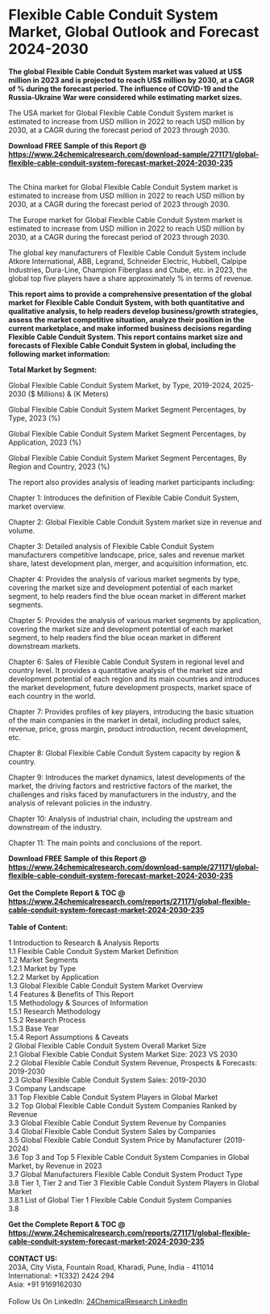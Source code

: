 <h1>Flexible Cable Conduit System Market, Global Outlook and Forecast 2024-2030</h1><p><strong>The global Flexible Cable Conduit System market was valued at US$ million in 2023 and is projected to reach US$ million by 2030, at a CAGR of % during the forecast period. The influence of COVID-19 and the Russia-Ukraine War were considered while estimating market sizes.</strong></p><p>
</p><p>The USA market for Global Flexible Cable Conduit System market is estimated to increase from USD million in 2022 to reach USD million by 2030, at a CAGR during the forecast period of 2023 through 2030.</p><div><b>Download FREE Sample of this Report @ 
            <a href="https://www.24chemicalresearch.com/download-sample/271171/global-flexible-cable-conduit-system-forecast-market-2024-2030-235">
            https://www.24chemicalresearch.com/download-sample/271171/global-flexible-cable-conduit-system-forecast-market-2024-2030-235</a></b></div><br><p>
</p><p>The China market for Global Flexible Cable Conduit System market is estimated to increase from USD million in 2022 to reach USD million by 2030, at a CAGR during the forecast period of 2023 through 2030.</p><p>
</p><p>The Europe market for Global Flexible Cable Conduit System market is estimated to increase from USD million in 2022 to reach USD million by 2030, at a CAGR during the forecast period of 2023 through 2030.</p><p>
</p><p>The global key manufacturers of Flexible Cable Conduit System include Atkore International, ABB, Legrand, Schneider Electric, Hubbell, Calpipe Industries, Dura-Line, Champion Fiberglass and Ctube, etc. in 2023, the global top five players have a share approximately % in terms of revenue.</p><p>
<strong>This report aims to provide a comprehensive presentation of the global market for Flexible Cable Conduit System, with both quantitative and qualitative analysis, to help readers develop business/growth strategies, assess the market competitive situation, analyze their position in the current marketplace, and make informed business decisions regarding Flexible Cable Conduit System. This report contains market size and forecasts of Flexible Cable Conduit System in global, including the following market information:</strong></p><p>
</p><p>
<strong>Total Market by Segment:</strong></p><p>
Global Flexible Cable Conduit System Market, by Type, 2019-2024, 2025-2030 ($ Millions) &amp; (K Meters)</p><p>
Global Flexible Cable Conduit System Market Segment Percentages, by Type, 2023 (%)</p><p>
</p><p>
Global Flexible Cable Conduit System Market Segment Percentages, by Application, 2023 (%)</p><p>
</p><p>
Global Flexible Cable Conduit System Market Segment Percentages, By Region and Country, 2023 (%)</p><p>
</p><p>
The report also provides analysis of leading market participants including:</p><p>
</p><p>
</p><p>
	</p><p>
Chapter 1: Introduces the definition of Flexible Cable Conduit System, market overview.</p><p>
Chapter 2: Global Flexible Cable Conduit System market size in revenue and volume.</p><p>
Chapter 3: Detailed analysis of Flexible Cable Conduit System manufacturers competitive landscape, price, sales and revenue market share, latest development plan, merger, and acquisition information, etc.</p><p>
Chapter 4: Provides the analysis of various market segments by type, covering the market size and development potential of each market segment, to help readers find the blue ocean market in different market segments.</p><p>
Chapter 5: Provides the analysis of various market segments by application, covering the market size and development potential of each market segment, to help readers find the blue ocean market in different downstream markets.</p><p>
Chapter 6: Sales of Flexible Cable Conduit System in regional level and country level. It provides a quantitative analysis of the market size and development potential of each region and its main countries and introduces the market development, future development prospects, market space of each country in the world.</p><p>
Chapter 7: Provides profiles of key players, introducing the basic situation of the main companies in the market in detail, including product sales, revenue, price, gross margin, product introduction, recent development, etc.</p><p>
Chapter 8: Global Flexible Cable Conduit System capacity by region &amp; country.</p><p>
Chapter 9: Introduces the market dynamics, latest developments of the market, the driving factors and restrictive factors of the market, the challenges and risks faced by manufacturers in the industry, and the analysis of relevant policies in the industry.</p><p>
Chapter 10: Analysis of industrial chain, including the upstream and downstream of the industry.</p><p>
Chapter 11: The main points and conclusions of the report.</p><div><b>Download FREE Sample of this Report @ 
            <a href="https://www.24chemicalresearch.com/download-sample/271171/global-flexible-cable-conduit-system-forecast-market-2024-2030-235">
            https://www.24chemicalresearch.com/download-sample/271171/global-flexible-cable-conduit-system-forecast-market-2024-2030-235</a></b></div><br><div><b>Get the Complete Report & TOC @ 
            <a href="https://www.24chemicalresearch.com/reports/271171/global-flexible-cable-conduit-system-forecast-market-2024-2030-235">
            https://www.24chemicalresearch.com/reports/271171/global-flexible-cable-conduit-system-forecast-market-2024-2030-235</a></b></div><br>
            <b>Table of Content:</b><p>1 Introduction to Research & Analysis Reports<br />
    1.1 Flexible Cable Conduit System Market Definition<br />
    1.2 Market Segments<br />
        1.2.1 Market by Type<br />
        1.2.2 Market by Application<br />
    1.3 Global Flexible Cable Conduit System Market Overview<br />
    1.4 Features & Benefits of This Report<br />
    1.5 Methodology & Sources of Information<br />
        1.5.1 Research Methodology<br />
        1.5.2 Research Process<br />
        1.5.3 Base Year<br />
        1.5.4 Report Assumptions & Caveats<br />
2 Global Flexible Cable Conduit System Overall Market Size<br />
    2.1 Global Flexible Cable Conduit System Market Size: 2023 VS 2030<br />
    2.2 Global Flexible Cable Conduit System Revenue, Prospects & Forecasts: 2019-2030<br />
    2.3 Global Flexible Cable Conduit System Sales: 2019-2030<br />
3 Company Landscape<br />
    3.1 Top Flexible Cable Conduit System Players in Global Market<br />
    3.2 Top Global Flexible Cable Conduit System Companies Ranked by Revenue<br />
    3.3 Global Flexible Cable Conduit System Revenue by Companies<br />
    3.4 Global Flexible Cable Conduit System Sales by Companies<br />
    3.5 Global Flexible Cable Conduit System Price by Manufacturer (2019-2024)<br />
    3.6 Top 3 and Top 5 Flexible Cable Conduit System Companies in Global Market, by Revenue in 2023<br />
    3.7 Global Manufacturers Flexible Cable Conduit System Product Type<br />
    3.8 Tier 1, Tier 2 and Tier 3 Flexible Cable Conduit System Players in Global Market<br />
        3.8.1 List of Global Tier 1 Flexible Cable Conduit System Companies<br />
        3.8</p><div><b>Get the Complete Report & TOC @ 
            <a href="https://www.24chemicalresearch.com/reports/271171/global-flexible-cable-conduit-system-forecast-market-2024-2030-235">
            https://www.24chemicalresearch.com/reports/271171/global-flexible-cable-conduit-system-forecast-market-2024-2030-235</a></b></div><br><b>CONTACT US:</b><br>
            203A, City Vista, Fountain Road, Kharadi, Pune, India - 411014<br>
            International: +1(332) 2424 294<br>
            Asia: +91 9169162030 <br><br>
            Follow Us On LinkedIn: <a href="https://www.linkedin.com/company/24chemicalresearch/">24ChemicalResearch LinkedIn</a>